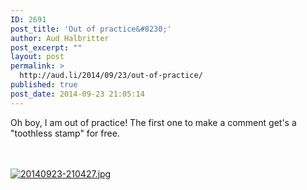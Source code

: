```yaml
---
ID: 2691
post_title: 'Out of practice&#8230;'
author: Aud Halbritter
post_excerpt: ""
layout: post
permalink: >
  http://aud.li/2014/09/23/out-of-practice/
published: true
post_date: 2014-09-23 21:05:14
---
```

Oh boy, I am out of practice! The first one to make a comment get's a "toothless stamp" for free.

<br /><br /><a href="http://aud.li/wp-content/uploads/2014/09/20140923-210427.jpg"><img src="http://aud.li/wp-content/uploads/2014/09/20140923-210427.jpg" alt="20140923-210427.jpg" class="alignnone size-full" /></a>